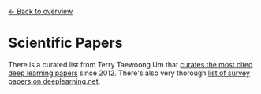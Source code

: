 [← Back to overview](../../../)

# Scientific Papers

There is a curated list from Terry Taewoong Um that [curates the most cited deep learning papers](https://github.com/terryum/awesome-deep-learning-papers) since 2012. There's also very thorough [list of survey papers on deeplearning.net](http://deeplearning.net/reading-list/).

<!-- all the categories of awesome-deep-learning-papers are already included at KB categories -->
